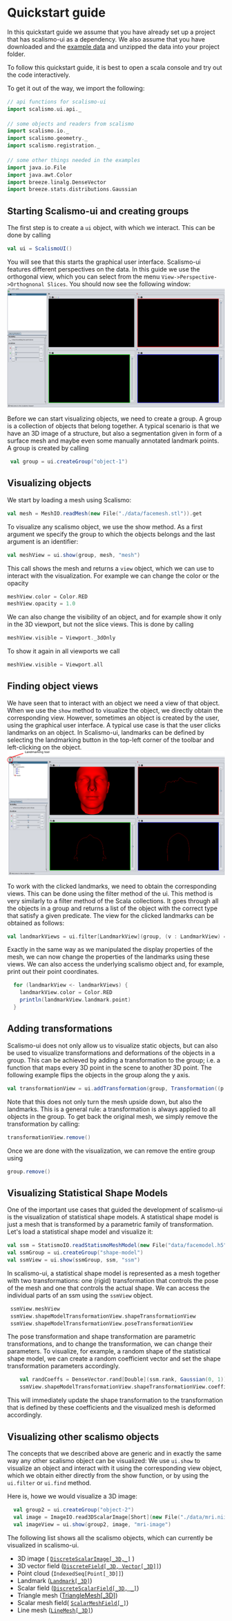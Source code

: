 # Quickstart guide

In this quickstart guide we assume that you have already set up a project that has scalismo-ui as a dependency. We also assume that you have downloaded and the [example data](http://shapemodelling.cs.unibas.ch/data/ui-quickstart-data.zip)
and unzipped the data into your project folder.

To follow this quickstart guide, it is best to open a scala console and try
out the code interactively.

To get it out of the way, we import the following:
```scala
// api functions for scalismo-ui
import scalismo.ui.api._

// some objects and readers from scalismo
import scalismo.io._
import scalismo.geometry._
import scalismo.registration._

// some other things needed in the examples
import java.io.File
import java.awt.Color
import breeze.linalg.DenseVector
import breeze.stats.distributions.Gaussian

```



## Starting Scalismo-ui and creating groups

The first step is to create a ```ui``` object, with which we interact. This can be done by calling

```scala
val ui = ScalismoUI()
```

You will see that this starts the graphical user interface. Scalismo-ui features different perspectives on the data. In this guide we use the orthogonal view, which you can select from the menu ```View->Perspective->Orthognonal Slices```. You should now see the following window:
![Clicking landmarks](images/scalismo-ui-empty.png)


Before we can start visualizing objects, we need to create a group. A group is a collection of objects that belong together. A typical scenario is that we have an 3D image of a structure, but also a segmentation given in form of a surface mesh and maybe even some manually annotated landmark points. A group is created by calling

```scala
 val group = ui.createGroup("object-1")
```

## Visualizing objects

We start by loading a mesh using Scalismo:

```scala
val mesh = MeshIO.readMesh(new File("./data/facemesh.stl")).get
```

To visualize any scalismo object, we use the show method. As a first argument
we specify the group to which the objects belongs and the last argument is an identifier:

```scala
val meshView = ui.show(group, mesh, "mesh")
```

This call shows the mesh and returns a ```view``` object, which we can use to
interact with the visualization. For example we can change the color or the opacity

```scala
meshView.color = Color.RED
meshView.opacity = 1.0
```

We can also change the visibility of an object, and for example show it only in the
3D viewport, but not the slice views. This is done by calling

```scala
meshView.visible = Viewport._3dOnly
```

To show it again in all viewports we call

```scala
meshView.visible = Viewport.all
```

## Finding object views

We have seen that to interact with an object we need a view of that object. When we use the ```show``` method to visualize the object, we directly obtain the corresponding view. However, sometimes an object is created by the user, using the graphical user interface. A typical use case is that the user clicks landmarks on an object. In Scalismo-ui, landmarks can be defined by selecting the landmarking button in the top-left corner of the toolbar and  left-clicking on the object.
![Clicking landmarks](images/landmarking.png)

To work with the clicked landmarks, we need to obtain the corresponding views. This can be done using the filter method of the ui. This method is very similarly to a filter method of the Scala collections. It goes through all the objects in a group and returns a list of the object with the correct type that satisfy a given predicate. The view for the clicked landmarks can be obtained as follows:

```scala
val landmarkViews = ui.filter[LandmarkView](group, (v : LandmarkView) => true)
```

Exactly in the same way as we manipulated the display properties of the mesh, we can now change the properties of the landmarks using these views. We can also access the underlying
scalismo object and, for example, print out their point coordinates.

```scala
  for (landmarkView <- landmarkViews) {
    landmarkView.color = Color.RED
    println(landmarkView.landmark.point)
  }
```

## Adding transformations

Scalismo-ui does not only allow us to visualize static objects, but can also be used
to visualize transformations and deformations of the objects in a group. This can be achieved
by adding a transformation to the group; i.e. a function that maps every 3D point in the scene to another 3D point. The following example flips the objects in the group along the y axis.

```scala
val transformationView = ui.addTransformation(group, Transformation((p : Point[_3D]) => Point3D(p.x, -p.y, p.z)), "flip")
```

Note that this does not only turn the mesh upside down, but also the landmarks. This is a general rule: a transformation is always applied to all objects in the group.
To get back the original mesh, we simply remove the transformation by calling:

```scala
transformationView.remove()
```

Once we are done with the visualization, we can remove the entire group using
```scala
group.remove()
```

## Visualizing Statistical Shape Models

One of the important use cases that guided the development of scalismo-ui is the
visualization of statistical shape models. A statistical shape model is
just a mesh that is transformed by a parametric family of transformation.
Let's load a statistical shape model and visualize it:

```scala
val ssm = StatismoIO.readStatismoMeshModel(new File("data/facemodel.h5")).get
val ssmGroup = ui.createGroup("shape-model")
val ssmView = ui.show(ssmGroup, ssm, "ssm")
```

In scalismo-ui, a statistical shape model is represented as a mesh together with two
transformations:  one (rigid) transformation that controls the pose of the mesh and
one that controls the actual shape. We can access the individual parts of an ssm using
the ```ssmView``` object.

```scala
 ssmView.meshView
 ssmView.shapeModelTransformationView.shapeTransformationView
 ssmView.shapeModelTransformationView.poseTransformationView

```

The pose transformation and shape transformation are parametric transformations, and to change
the transformation, we can change their parameters. To visualize, for example,  a random shape of the statistical shape model, we can  create a random coefficient vector and set the shape transformation parameters accordingly.

```scala
    val randCoeffs = DenseVector.rand[Double](ssm.rank, Gaussian(0, 1))
    ssmView.shapeModelTransformationView.shapeTransformationView.coefficients = randCoeffs
  ```
This will immediately update the shape transformation to the transformation that
 is defined by these coefficients and the visualized mesh is deformed accordingly.  



## Visualizing other scalismo objects

The concepts that we described above are generic and in exactly the same way
any other scalismo object can be visualized: We use ```ui.show``` to visualize an object and interact with it using the corresponding view object,
which we obtain either directly from the show function, or by using the ```ui.filter``` or
```ui.find``` method.

Here is, howe we would visualize a 3D image:

```scala
  val group2 = ui.createGroup("object-2")
  val image = ImageIO.read3DScalarImage[Short](new File("./data/mri.nii")).get
  val imageView = ui.show(group2, image, "mri-image")
```

 The following list shows all the scalismo objects, which can currently be visualized
 in scalismo-ui.

 * 3D image ( [```DiscreteScalarImage[_3D,_]```](http://unibas-gravis.github.io/scalismo/latest/api/index.html#scalismo.image.DiscreteScalarImage) )
 * 3D vector field ([```DiscreteField[_3D, Vector[_3D]]```](http://unibas-gravis.github.io/scalismo/latest/api/index.html#scalismo.common.DiscreteField))
 * Point cloud (```IndexedSeq[Point[_3D]]```)
 * Landmark ([```Landmark[_3D]```](http://unibas-gravis.github.io/scalismo/latest/api/index.html#scalismo.geometry.Landmark))
 * Scalar field ([```DiscreteScalarField[_3D, _]```](http://unibas-gravis.github.io/scalismo/latest/api/index.html#scalismo.common.DiscreteScalarField))
 * Triangle mesh ([TriangleMesh[_3D]](http://unibas-gravis.github.io/scalismo/latest/api/index.html#scalismo.mesh.TriangleMesh))
 * Scalar mesh field( [```ScalarMeshField[_]```](http://unibas-gravis.github.io/scalismo/latest/api/index.html#scalismo.mesh.ScalarMeshField))
 * Line mesh ([```LineMesh[_3D]```](http://unibas-gravis.github.io/scalismo/latest/api/index.html#scalismo.mesh.LineMesh))
